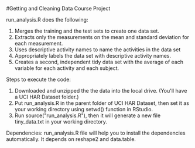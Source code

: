 #Getting and Cleaning Data Course Project

run_analysis.R does the following:

1. Merges the training and the test sets to create one data set.
2. Extracts only the measurements on the mean and standard deviation for each measurement.
3. Uses descriptive activity names to name the activities in the data set
4. Appropriately labels the data set with descriptive activity names.
5. Creates a second, independent tidy data set with the average of each variable for each activity and each subject.


Steps to execute the code:

1. Downloaded and unzipped the the data into the local drive. 
(You'll have a UCI HAR Dataset folder.)
2. Put run_analysis.R in the parent folder of UCI HAR Dataset, then set it as your working directory using setwd() function in RStudio.
3. Run source("run_analysis.R"), then it will generate a new file tiny_data.txt in your working directory.

Dependencies:
run_analysis.R file will help you to install the dependencies automatically. It depends on reshape2 and data.table.
